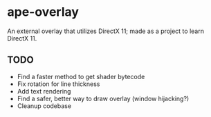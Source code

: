# ape-overlay
An external overlay that utilizes DirectX 11; made as a project to learn DirectX 11.


## TODO
  - Find a faster method to get shader bytecode	
  - Fix rotation for line thickness
  - Add text rendering
  - Find a safer, better way to draw overlay (window hijacking?)
  - Cleanup codebase

